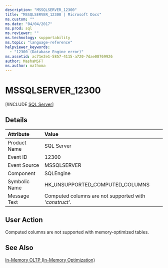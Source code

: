 ```yaml
---
description: "MSSQLSERVER_12300"
title: "MSSQLSERVER_12300 | Microsoft Docs"
ms.custom: ""
ms.date: "04/04/2017"
ms.prod: sql
ms.reviewer: ""
ms.technology: supportability
ms.topic: "language-reference"
helpviewer_keywords: 
  - "12300 (Database Engine error)"
ms.assetid: ac71e2e1-5857-4115-a720-7dae08769926
author: MashaMSFT
ms.author: mathoma
---
```

# MSSQLSERVER_12300
 [!INCLUDE [SQL Server](../../includes/applies-to-version/sqlserver.md)]
  
## Details  
  
| Attribute | Value |  
| :-------- | :---- |  
|Product Name|SQL Server|  
|Event ID|12300|  
|Event Source|MSSQLSERVER|  
|Component|SQLEngine|  
|Symbolic Name|HK_UNSUPPORTED_COMPUTED_COLUMNS|  
|Message Text|Computed columns are not supported with '*construct*'.|  
  
## User Action  
Computed columns are not supported with memory-optimized tables.  
  
## See Also  
[In-Memory OLTP &#40;In-Memory Optimization&#41;](~/relational-databases/in-memory-oltp/in-memory-oltp-in-memory-optimization.md)  
  
